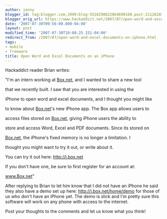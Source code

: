 ```yaml
---
author: jenny
blogger_id: tag:blogger.com,1999:blog-5518298822864690168.post-2112610323735651315
blogger_orig_url: https://www.hackaddict.net/2007/07/open-word-and-excel-documents-on-iphone.html
date: '2007-07-30T09:56:00.000-04:00'
layout: post
modified_time: '2007-07-30T10:08:25.151-04:00'
redirect_from: /2007/07/open-word-and-excel-documents-on-iphone.html
tags:
- mobile
- freeware
title: Open Word and Excel Documents on an iPhone
---
```


Hackaddict reader Brian writes:



"I'm an intern working at <a href="http://box.net/" onclick="return top.js.OpenExtLink(window,event,this)" target="_blank">Box.net</a>, and I wanted to share a new tool

that we recently built. I saw that you are interested in using the

iPhone to open word and excel documents, and I thought you might like

to know about <a href="http://box.net/" onclick="return top.js.OpenExtLink(window,event,this)" target="_blank">Box.net</a>'s new iPhone app. The Box app allows users to

access files stored on <a href="http://box.net/" onclick="return top.js.OpenExtLink(window,event,this)" target="_blank">Box.net</a>, giving iPhone users the ability to

store and access Word, Excel and PDF documents. Since its stored on

<a href="http://box.net/" onclick="return top.js.OpenExtLink(window,event,this)" target="_blank">Box.net</a>, the iPhone's fixed memory is no longer a limitation. I

thought you might want to try it out, or write about it.



You can try it out here: <a href="http://i.box.net/" onclick="return top.js.OpenExtLink(window,event,this)" target="_blank">http://i.box.net</a>



If you don't have one, be sure to first register for an account at:

<a href="http://www.box.net/" onclick="return top.js.OpenExtLink(window,event,this)" target="_blank">www.Box.net</a>"



After replying to Brian to let him know that I did not have an iPhone he said they also have a demo set up here: <a href="http://i.box.net/home/demo" onclick="return top.js.OpenExtLink(window,event,this)" target="_blank">http://i.box.net/home/demo</a> for those of us who don't have an iPhone yet.  The demo is slick and I'm pretty sure this software will work on any phone with access to the internet.



Post your thoughts to the comments and let us know what you think!